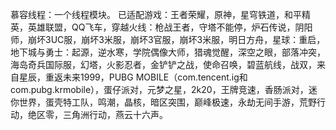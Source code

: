 慕容线程：一个线程模块。
已适配游戏：王者荣耀，原神，星穹铁道，和平精英，英雄联盟，QQ飞车，穿越火线：枪战王者，守塔不能停，炉石传说，阴阳师，崩坏3UC服，崩坏3米服，崩坏3官服，崩坏3米服，明日方舟，星球：重启，地下城与勇士：起源，逆水寒，学院偶像大师，猎魂觉醒，深空之眼，部落冲突，海岛奇兵国际服，幻塔，火影忍者，金铲铲之战，使命召唤，碧蓝航线，战双，来自星辰，重返未来1999，PUBG MOBILE（com.tencent.ig和com.pubg.krmobile），蛋仔派对，元梦之星，2k20，王牌竞速，香肠派对，迷你世界，蛋壳特工队，鸣潮，晶核，暗区突围，巅峰极速，永劫无间手游，荒野行动，绝区零，三角洲行动，燕云十六声。
